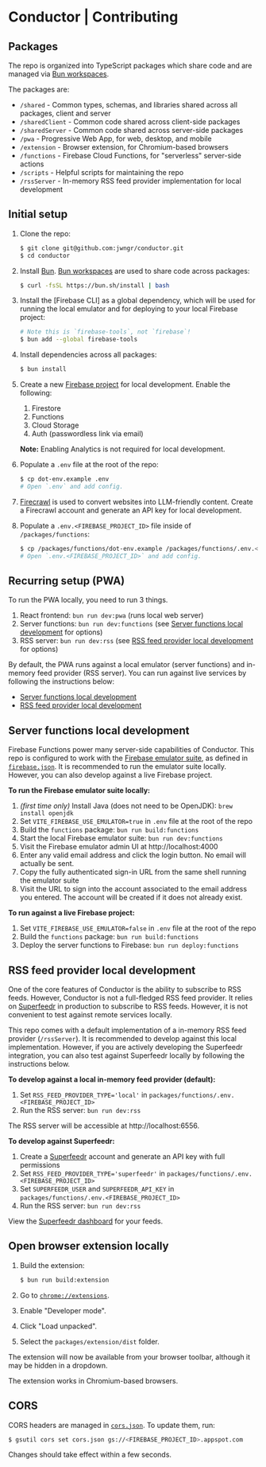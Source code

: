 # Conductor | Contributing

## Packages

The repo is organized into TypeScript packages which share code and are managed via
[Bun workspaces](https://bun.sh/docs/install/workspaces).

The packages are:

- `/shared` - Common types, schemas, and libraries shared across all packages, client and server
- `/sharedClient` - Common code shared across client-side packages
- `/sharedServer` - Common code shared across server-side packages
- `/pwa` - Progressive Web App, for web, desktop, and mobile
- `/extension` - Browser extension, for Chromium-based browsers
- `/functions` - Firebase Cloud Functions, for "serverless" server-side actions
- `/scripts` - Helpful scripts for maintaining the repo
- `/rssServer` - In-memory RSS feed provider implementation for local development

## Initial setup

1.  Clone the repo:

    ```bash
    $ git clone git@github.com:jwngr/conductor.git
    $ cd conductor
    ```

1.  Install [Bun](https://bun.sh/docs/installation). [Bun workspaces](https://bun.sh/docs/install/workspaces)
    are used to share code across packages:

    ```bash
    $ curl -fsSL https://bun.sh/install | bash
    ```

1.  Install the [Firebase CLI] as a global dependency, which will be used for running the local
    emulator and for deploying to your local Firebase project:

    ```bash
    # Note this is `firebase-tools`, not `firebase`!
    $ bun add --global firebase-tools
    ```

1.  Install dependencies across all packages:

    ```bash
    $ bun install
    ```

1.  Create a new [Firebase project](https://firebase.google.com/) for local development. Enable the
    following:

    1.  Firestore
    1.  Functions
    1.  Cloud Storage
    1.  Auth (passwordless link via email)

    **Note:** Enabling Analytics is not required for local development.

1.  Populate a `.env` file at the root of the repo:

    ```bash
    $ cp dot-env.example .env
    # Open `.env` and add config.
    ```

1.  [Firecrawl](https://www.firecrawl.dev/) is used to convert websites into LLM-friendly content.
    Create a Firecrawl account and generate an API key for local development.

1.  Populate a `.env.<FIREBASE_PROJECT_ID>` file inside of `/packages/functions`:

    ```bash
    $ cp /packages/functions/dot-env.example /packages/functions/.env.<FIREBASE_PROJECT_ID>
    # Open `.env.<FIREBASE_PROJECT_ID>` and add config.
    ```

## Recurring setup (PWA)

To run the PWA locally, you need to run 3 things.

1. React frontend: `bun run dev:pwa` (runs local web server)
1. Server functions: `bun run dev:functions` (see [Server functions local development](#server-functions-local-development) for options)
1. RSS server: `bun run dev:rss` (see [RSS feed provider local development](#rss-feed-provider-local-development) for options)

By default, the PWA runs against a local emulator (server functions) and in-memory feed provider
(RSS server). You can run against live services by following the instructions below:

- [Server functions local development](#server-functions-local-development)
- [RSS feed provider local development](#rss-feed-provider-local-development)

## Server functions local development

Firebase Functions power many server-side capabilities of Conductor. This repo is configured to work
with the [Firebase emulator suite](https://firebase.google.com/docs/emulator-suite), as defined
in [`firebase.json`](/firebase.json). It is recommended to run the emulator suite locally. However,
you can also develop against a live Firebase project.

**To run the Firebase emulator suite locally:**

1. _(first time only)_ Install Java (does not need to be OpenJDK): `brew install openjdk`
1. Set `VITE_FIREBASE_USE_EMULATOR=true` in `.env` file at the root of the repo
1. Build the `functions` package: `bun run build:functions`
1. Start the local Firebase emulator suite: `bun run dev:functions`
1. Visit the Firebase emulator admin UI at http://localhost:4000
1. Enter any valid email address and click the login button. No email will actually be sent.
1. Copy the fully authenticated sign-in URL from the same shell running the emulator suite
1. Visit the URL to sign into the account associated to the email address you entered. The account
   will be created if it does not already exist.

**To run against a live Firebase project:**

1. Set `VITE_FIREBASE_USE_EMULATOR=false` in `.env` file at the root of the repo
1. Build the `functions` package: `bun run build:functions`
1. Deploy the server functions to Firebase: `bun run deploy:functions`

## RSS feed provider local development

One of the core features of Conductor is the ability to subscribe to RSS feeds. However, Conductor
is not a full-fledged RSS feed provider. It relies on [Superfeedr](https://superfeedr.com/) in
production to subscribe to RSS feeds. However, it is not convenient to test against remote services
locally.

This repo comes with a default implementation of a in-memory RSS feed provider (`/rssServer`). It
is recommended to develop against this local implementation. However, if you are actively developing
the Superfeedr integration, you can also test against Superfeedr locally by following the
instructions below.

**To develop against a local in-memory feed provider (default):**

1. Set `RSS_FEED_PROVIDER_TYPE='local'` in `packages/functions/.env.<FIREBASE_PROJECT_ID>`
1. Run the RSS server: `bun run dev:rss`

The RSS server will be accessible at http://localhost:6556.

**To develop against Superfeedr:**

1. Create a [Superfeedr](https://superfeedr.com/) account and generate an API key with full permissions
1. Set `RSS_FEED_PROVIDER_TYPE='superfeedr'` in `packages/functions/.env.<FIREBASE_PROJECT_ID>`
1. Set `SUPERFEEDR_USER` and `SUPERFEEDR_API_KEY` in `packages/functions/.env.<FIREBASE_PROJECT_ID>`
1. Run the RSS server: `bun run dev:rss`

View the [Superfeedr dashboard](https://superfeedr.com/) for your feeds.

## Open browser extension locally

1. Build the extension:

   ```bash
   $ bun run build:extension
   ```

1. Go to [`chrome://extensions`](chrome://extensions).

1. Enable "Developer mode".

1. Click "Load unpacked".

1. Select the `packages/extension/dist` folder.

The extension will now be available from your browser toolbar, although it may be hidden in a
dropdown.

The extension works in Chromium-based browsers.

## CORS

CORS headers are managed in [`cors.json`](/cors.json). To update them, run:

```bash
$ gsutil cors set cors.json gs://<FIREBASE_PROJECT_ID>.appspot.com
```

Changes should take effect within a few seconds.
